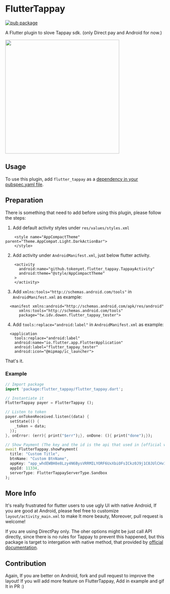 # FlutterTappay

[![pub package](https://img.shields.io/pub/v/flutter_tappay.svg)](https://pub.dartlang.org/packages/flutter_tappay)

A Flutter plugin to slove Tappay sdk. (only Direct pay and Android for now.)

<img src="https://i.imgur.com/rh6FbxD.gif" width="360">

## Usage
To use this plugin, add `flutter_tappay` as a [dependency in your pubspec.yaml file](https://flutter.io/platform-plugins/).

## Preparation
There is something that need to add before using this plugin, please follow the steps:

1. Add default activity styles under `res/values/styles.xml`

```
    <style name="AppCompactTheme" parent="Theme.AppCompat.Light.DarkActionBar">
    </style>
```

2. Add activity under `AndroidManifest.xml`, just below flutter activity.

```
    <activity
      android:name="github.tokenyet.flutter_tappay.TappayActivity"
      android:theme="@style/AppCompactTheme"
    >
    </activity>
```

3. Add `xmlns:tools="http://schemas.android.com/tools"` in `AndroidManifest.xml` as example:

```
  <manifest xmlns:android="http://schemas.android.com/apk/res/android"
      xmlns:tools="http://schemas.android.com/tools"
      package="tw.idv.dowen.flutter_tappay_tester">
```

4. Add `tools:replace="android:label"` in  `AndroidManifest.xml` as example:

```
  <application
    tools:replace="android:label"
    android:name="io.flutter.app.FlutterApplication"
    android:label="flutter_tappay_tester"
    android:icon="@mipmap/ic_launcher">
```

That's it.

### Example

``` dart
// Import package
import 'package:flutter_tappay/flutter_tappay.dart';

// Instantiate it
FlutterTappay payer = FlutterTappay ();

// Listen to token
payer.onTokenReceived.listen((data) {
  setState(() {
    _token = data;
  });
}, onError: (err){ print("$err");}, onDone: (){ print("done");});

// Show Payment (The key and the id is the api that used in [official web demo](https://tappay.github.io/tappay-web-example/TapPay_Fields/example/index.html))
await FlutterTappay.showPayment(
  title: "Custom Title",
  btnName: "Custom BtnName",
  appKey: "app_whdEWBH8e8Lzy4N6BysVRRMILYORF6UxXbiOFsICkz0J9j1C0JUlCHv1tVJC",
  appId: 11334,
  serverType: FlutterTappayServerType.Sandbox
);
```

## More Info
It's really frustrated for flutter users to use ugly UI with native Android, If you are good at Android, please feel free to customize `layout/activity_main.xml` to make It more beauty, Moreover, pull request is welcome!

If you are using DirectPay only. The oher options might be just call API directly, since there is no rules for Tappay to prevent this happened, but this package is target to intergation with native method, that provided by [official documentation](https://docs.tappaysdk.com/tutorial/zh/android/front.html#tpdsetup).


## Contribution
Again, If you are better on Android, fork and pull request to improve the layout! If you will add more feature on FlutterTappay, Add in example and gif It in PR :)
